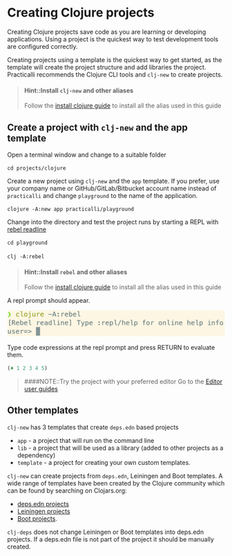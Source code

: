 # Creating Clojure projects
Creating Clojure projects save code as you are learning or developing applications.  Using a project is the quickest way to test development tools are configured correctly.

Creating projects using a template is the quickest way to get started, as the template will create the project structure and add libraries the project.  Practicalli recommends the Clojure CLI tools and `clj-new` to create projects.

> #### Hint::Install `clj-new` and other aliases
> Follow the [install clojure guide](/getting-started/install-clojure.md) to install all the alias used in this guide


## Create a project with `clj-new` and the app template
Open a terminal window and change to a suitable folder

```shell
cd projects/clojure
```

Create a new project using `clj-new` and the `app` template.  If you prefer, use your company name or GitHub/GitLab/Bitbucket account name instead of `practicalli`  and change `playground` to the name of the application.

```shell
clojure -A:new app practicalli/playground
```

Change into the directory and test the project runs by starting a REPL with [rebel readline](/repl-driven-development/rebel-readline/)

```shell
cd playground

clj -A:rebel
```

> #### Hint::Install `rebel` and other aliases
> Follow the [install clojure guide](/getting-started/install-clojure.md) to install all the alias used in this guide

A repl prompt should appear.

![Clojure REPL rebel readline](/images/clojure-repl-rebel-readline.png)

Type code expressions at the repl prompt and press RETURN to evaluate them.

```clojure
(+ 1 2 3 4 5)
```

> ####NOTE::Try the project with your preferred editor
> Go to the [Editor user guides](editor-guides/)


## Other templates
`clj-new` has 3 templates that create `deps.edn` based projects

* `app` - a project that will run on the command line
* `lib` - a project that will be used as a library (added to other projects as a dependency)
* `template` - a project for creating your own custom templates.

`clj-new` can create projects from `deps.edn`, Leiningen and Boot templates. A wide range of templates have been created by the Clojure community which can be found by searching on Clojars.org:

* [deps.edn projects](https://clojars.org/search?q=artifact-id:clj-template)
* [Leiningen projects](https://clojars.org/search?q=artifact-id:lein-template)
* [Boot projects](https://clojars.org/search?q=artifact-id:boot-template).

`clj-deps` does not change Leiningen or Boot templates into deps.edn projects.  If a deps.edn file is not part of the project it should be manually created.
